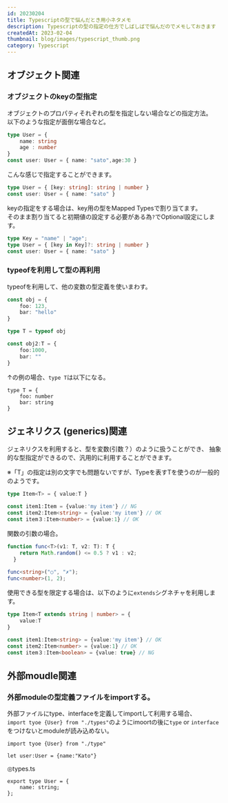 ```yaml
---
id: 20230204
title: Typescriptの型で悩んだとき用小ネタメモ
description: Typescriptの型の指定の仕方でしばしばで悩んだのでメモしておきます
createdAt: 2023-02-04
thumbnail: blog/images/typescript_thumb.png
category: Typescript
---
```


## オブジェクト関連

### オブジェクトのkeyの型指定
オブジェクトのプロパティそれぞれの型を指定しない場合などの指定方法。   
以下のような指定が面倒な場合など。
```typescript
type User = {
    name: string
    age : number
}
const user: User = { name: "sato",age:30 }
```
こんな感じで指定することができます。
```typescript
type User = { [key: string]: string | number }
const user: User = { name: "sato" }
```

keyの指定をする場合は、key用の型をMapped Typesで割り当てます。  
そのまま割り当てると初期値の設定する必要がある為`?`でOptional設定にします。

```typescript
type Key = "name" | "age";
type User = { [key in Key]?: string | number }
const user: User = { name: "sato" }
```

### typeofを利用して型の再利用

typeofを利用して、他の変数の型定義を使いまわす。  

```typescript
const obj = {
    foo: 123,
    bar: "hello"
}

type T = typeof obj 

const obj2:T = {
    foo:1000,
    bar: ""
}

```
↑の例の場合、`type T`は以下になる。

```
type T = {
    foo: number
    bar: string 
}
```

## ジェネリクス (generics)関連
ジェネリクスを利用すると、型を変数(引数？）のように扱うことができ、
抽象的な型指定ができるので、汎用的に利用することができます。

※「T」の指定は別の文字でも問題ないですが、Typeを表すTを使うのが一般的のようです。

```typescript
type Item<T> = { value:T }

const item1:Item = {value:'my item'} // NG
const item2:Item<string> = {value:'my item'} // OK
const item３:Item<number> = {value:1} // OK
```
関数の引数の場合。

```typescript
function func<T>(v1: T, v2: T): T {
    return Math.random() <= 0.5 ? v1 : v2;
  }
  
func<string>("○", "✗");
func<number>(1, 2);
```

使用できる型を限定する場合は、以下のように`extends`シグネチャを利用します。

```typescript
type Item<T extends string | number> = {
    value:T
}

const item1:Item<string> = {value:'my item'} // OK
const item2:Item<number> = {value:1} // OK
const item３:Item<boolean> = {value: true} // NG
```

## 外部moudle関連
### 外部moduleの型定義ファイルをimportする。

外部ファイルにtype、interfaceを定義してimportして利用する場合、  
`import tyoe {User} from "./types"`のようにimoortの後に`type` or `interface`をつけないとmoduleが読み込めない。

```
import tyoe {User} from "./type"

let user:User = {name:"Kato"}
```

◎types.ts

```
export type User = {
    name: string;
};
```
